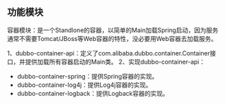 ## 功能模块
容器模块：是一个Standlone的容器，以简单的Main加载Spring启动，因为服务通常不需要Tomcat/JBoss等Web容器的特性，没必要用Web容器去加载服务。

1、dubbo-container-api：定义了com.alibaba.dubbo.container.Container接口，并提供加载所有容器启动的Main类。
2、实现dubbo-container-api：
* dubbo-container-spring：提供Spring容器的实现。
* dubbo-container-log4j：提供Log4j容器的实现。
* dubbo-container-logback：提供Logback容器的实现。